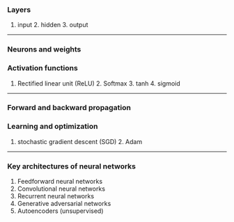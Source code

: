 ### Layers
1. input 2. hidden 3. output
---
### Neurons and weights
### Activation functions
1. Rectified linear unit (ReLU) 2. Softmax 3. tanh 4. sigmoid
---
### Forward and backward propagation
### Learning and optimization
1. stochastic gradient descent (SGD) 2. Adam
---
### Key architectures of neural networks
1. Feedforward neural networks
2. Convolutional neural networks
3. Recurrent neural networks
4. Generative adversarial networks
5. Autoencoders (unsupervised)
